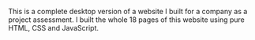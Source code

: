 This is a complete desktop version of a website I built for a company as a project assessment. I built the whole 18 pages of this website using pure HTML, CSS and JavaScript.
